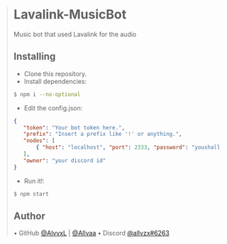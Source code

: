 ># Lavalink-MusicBot
>Music bot that used Lavalink for the audio
>## Installing
>- Clone this repository.
>- Install dependencies:
>```bash
>$ npm i --no-optional
>```
>- Edit the config.json:
>```json
>{ 
>    "token": "Your bot token here.",
>    "prefix": "Insert a prefix like '!' or anything.",
>    "nodes": [
>        { "host": "localhost", "port": 2333, "password": "youshallnotpass" }
>    ],
>    "owner": "your discord id"
>}
>```
>- Run it!:
>```bash
>$ npm start
>```
>## Author
>• GitHub [@AlvvxL](https://github.com/AlvvxL) | [@Allvaa](https://github.com/Allvaa)
>• Discord [@allvzx#6263]()
